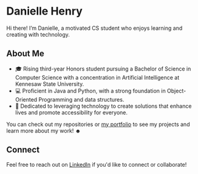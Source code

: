 # Danielle Henry

Hi there! I’m Danielle, a motivated CS student who enjoys learning and creating with technology.

## About Me

- 🎓 Rising third-year Honors student pursuing a Bachelor of Science in Computer Science with a concentration in Artificial Intelligence at Kennesaw State University.
- 💻 Proficient in Java and Python, with a strong foundation in Object-Oriented Programming and data structures.
- 👥 Dedicated to leveraging technology to create solutions that enhance lives and promote accessibility for everyone.

You can check out my repositories or [my portfolio](https://daniellehenry.me/) to see my projects and learn more about my work! ☻

## Connect

Feel free to reach out on [LinkedIn](https://www.linkedin.com/in/danielleahenry/) if you'd like to connect or collaborate!
